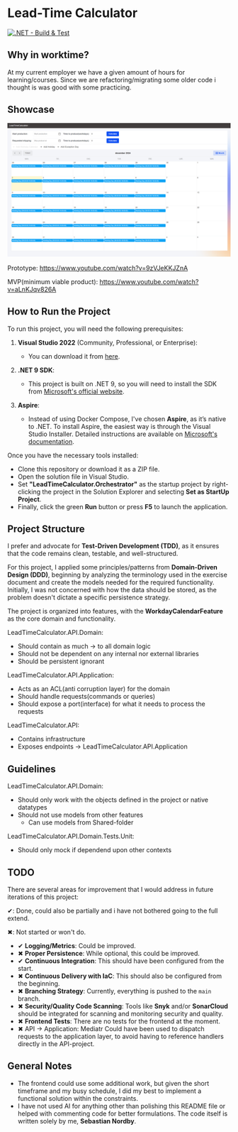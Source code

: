 # Lead-Time Calculator

[![.NET - Build & Test](https://github.com/sebastiannordby/lead-time-calculator/actions/workflows/ci-workflow.yml/badge.svg)](https://github.com/sebastiannordby/lead-time-calculator/actions/workflows/ci-workflow.yml)

## Why in worktime?
At my current employer we have a given amount of hours for learning/courses. Since we are refactoring/migrating some older code i thought is was good with some practicing.

## Showcase

<img src="resources/images/ui.png" />

Prototype: https://www.youtube.com/watch?v=9zVJeKKJZnA

MVP(minimum viable product): https://www.youtube.com/watch?v=aLnKJqv826A

## How to Run the Project

To run this project, you will need the following prerequisites:

1. **Visual Studio 2022** (Community, Professional, or Enterprise):

   - You can download it from [here](https://visualstudio.microsoft.com/downloads/).

2. **.NET 9 SDK**:

   - This project is built on .NET 9, so you will need to install the SDK from [Microsoft's official website](https://dotnet.microsoft.com/en-us/download/dotnet/9.0).

3. **Aspire**:
   - Instead of using Docker Compose, I've chosen **Aspire**, as it’s native to .NET. To install Aspire, the easiest way is through the Visual Studio Installer. Detailed instructions are available on [Microsoft's documentation](https://learn.microsoft.com/en-us/dotnet/aspire/fundamentals/setup-tooling?tabs=windows&pivots=visual-studio).

Once you have the necessary tools installed:

- Clone this repository or download it as a ZIP file.
- Open the solution file in Visual Studio.
- Set **"LeadTimeCalculator.Orchestrator"** as the startup project by right-clicking the project in the Solution Explorer and selecting **Set as StartUp Project**.
- Finally, click the green **Run** button or press **F5** to launch the application.

## Project Structure

I prefer and advocate for **Test-Driven Development (TDD)**, as it ensures that the code remains clean, testable, and well-structured.

For this project, I applied some principles/patterns from **Domain-Driven Design (DDD)**, beginning by analyzing the terminology used in the exercise document and create the models needed for the required functionality.
Initially, I was not concerned with how the data should be stored, as the problem doesn't dictate a specific persistence strategy.

The project is organized into features, with the **WorkdayCalendarFeature** as the core domain and functionality.

LeadTimeCalculator.API.Domain:
- Should contain as much -> to all domain logic
- Should not be dependent on any internal nor external libraries
- Should be persistent ignorant

LeadTimeCalculator.API.Application:
- Acts as an ACL(anti corruption layer) for the domain
- Should handle requests(commands or queries)
- Should expose a port(interface) for what it needs to process the requests

LeadTimeCalculator.API:
- Contains infrastructure
- Exposes endpoints -> LeadTimeCalculator.API.Application

## Guidelines

LeadTimeCalculator.API.Domain:
- Should only work with the objects defined in the project or native datatypes
- Should not use models from other features
     - Can use models from Shared-folder

LeadTimeCalculator.API.Domain.Tests.Unit:
- Should only mock if dependend upon other contexts

## TODO

There are several areas for improvement that I would address in future iterations of this project:

✔: Done, could also be partially and i have not bothered going to the full extend.

✖: Not started or won't do.

- ✔ **Logging/Metrics**: Could be improved.
- ✖ **Proper Persistence**: While optional, this could be improved.
- ✔ **Continuous Integration**: This should have been configured from the start.
- ✖ **Continuous Delivery with IaC**: This should also be configured from the beginning.
- ✖ **Branching Strategy**: Currently, everything is pushed to the `main` branch.
- ✖ **Security/Quality Code Scanning**: Tools like **Snyk** and/or **SonarCloud** should be integrated for scanning and monitoring security and quality.
- ✖ **Frontend Tests**: There are no tests for the frontend at the moment.
- ✖ API -> Application: Mediatr Could have been used to dispatch requests to the application layer, to avoid having to reference handlers directly in the API-project.

## General Notes

- The frontend could use some additional work, but given the short timeframe and my busy schedule, I did my best to implement a functional solution within the constraints.
- I have not used AI for anything other than polishing this README file or helped with commenting code for better formulations. The code itself is written solely by me, **Sebastian Nordby**.
